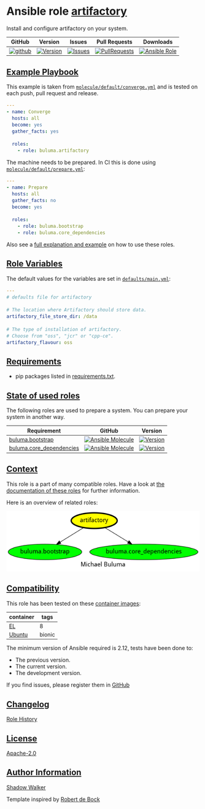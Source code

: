# Ansible role [artifactory](https://galaxy.ansible.com/ui/standalone/roles/buluma/artifactory/documentation)

Install and configure artifactory on your system.

|GitHub|Version|Issues|Pull Requests|Downloads|
|------|-------|------|-------------|---------|
|[![github](https://github.com/buluma/ansible-role-artifactory/actions/workflows/molecule.yml/badge.svg)](https://github.com/buluma/ansible-role-artifactory/actions/workflows/molecule.yml)|[![Version](https://img.shields.io/github/release/buluma/ansible-role-artifactory.svg)](https://github.com/buluma/ansible-role-artifactory/releases/)|[![Issues](https://img.shields.io/github/issues/buluma/ansible-role-artifactory.svg)](https://github.com/buluma/ansible-role-artifactory/issues/)|[![PullRequests](https://img.shields.io/github/issues-pr-closed-raw/buluma/ansible-role-artifactory.svg)](https://github.com/buluma/ansible-role-artifactory/pulls/)|[![Ansible Role](https://img.shields.io/ansible/role/d/buluma/artifactory)](https://galaxy.ansible.com/ui/standalone/roles/buluma/artifactory/documentation)|

## [Example Playbook](#example-playbook)

This example is taken from [`molecule/default/converge.yml`](https://github.com/buluma/ansible-role-artifactory/blob/master/molecule/default/converge.yml) and is tested on each push, pull request and release.

```yaml
---
- name: Converge
  hosts: all
  become: yes
  gather_facts: yes

  roles:
    - role: buluma.artifactory
```

The machine needs to be prepared. In CI this is done using [`molecule/default/prepare.yml`](https://github.com/buluma/ansible-role-artifactory/blob/master/molecule/default/prepare.yml):

```yaml
---
- name: Prepare
  hosts: all
  gather_facts: no
  become: yes

  roles:
    - role: buluma.bootstrap
    - role: buluma.core_dependencies
```

Also see a [full explanation and example](https://buluma.github.io/how-to-use-these-roles.html) on how to use these roles.

## [Role Variables](#role-variables)

The default values for the variables are set in [`defaults/main.yml`](https://github.com/buluma/ansible-role-artifactory/blob/master/defaults/main.yml):

```yaml
---
# defaults file for artifactory

# The location where Artifactory should store data.
artifactory_file_store_dir: /data

# The type of installation of artifactory.
# Choose from "oss", "jcr" or "cpp-ce".
artifactory_flavour: oss
```

## [Requirements](#requirements)

- pip packages listed in [requirements.txt](https://github.com/buluma/ansible-role-artifactory/blob/master/requirements.txt).

## [State of used roles](#state-of-used-roles)

The following roles are used to prepare a system. You can prepare your system in another way.

| Requirement | GitHub | Version |
|-------------|--------|--------|
|[buluma.bootstrap](https://galaxy.ansible.com/buluma/bootstrap)|[![Ansible Molecule](https://github.com/buluma/ansible-role-bootstrap/actions/workflows/molecule.yml/badge.svg)](https://github.com/buluma/ansible-role-bootstrap/actions/workflows/molecule.yml)|[![Version](https://img.shields.io/github/release/buluma/ansible-role-bootstrap.svg)](https://github.com/shadowwalker/ansible-role-bootstrap)|
|[buluma.core_dependencies](https://galaxy.ansible.com/buluma/core_dependencies)|[![Ansible Molecule](https://github.com/buluma/ansible-role-core_dependencies/actions/workflows/molecule.yml/badge.svg)](https://github.com/buluma/ansible-role-core_dependencies/actions/workflows/molecule.yml)|[![Version](https://img.shields.io/github/release/buluma/ansible-role-core_dependencies.svg)](https://github.com/shadowwalker/ansible-role-core_dependencies)|

## [Context](#context)

This role is a part of many compatible roles. Have a look at [the documentation of these roles](https://buluma.github.io/) for further information.

Here is an overview of related roles:

![dependencies](https://raw.githubusercontent.com/buluma/ansible-role-artifactory/png/requirements.png "Dependencies")

## [Compatibility](#compatibility)

This role has been tested on these [container images](https://hub.docker.com/u/buluma):

|container|tags|
|---------|----|
|[EL](https://hub.docker.com/repository/docker/buluma/enterpriselinux/general)|8|
|[Ubuntu](https://hub.docker.com/repository/docker/buluma/ubuntu/general)|bionic|

The minimum version of Ansible required is 2.12, tests have been done to:

- The previous version.
- The current version.
- The development version.

If you find issues, please register them in [GitHub](https://github.com/buluma/ansible-role-artifactory/issues)

## [Changelog](#changelog)

[Role History](https://github.com/buluma/ansible-role-artifactory/blob/master/CHANGELOG.md)

## [License](#license)

[Apache-2.0](https://github.com/buluma/ansible-role-artifactory/blob/master/LICENSE)

## [Author Information](#author-information)

[Shadow Walker](https://buluma.github.io/)


Template inspired by [Robert de Bock](https://github.com/robertdebock)

